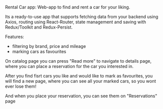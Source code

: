 Rental Car app: Web-app to find and rent a car for your liking.

Its a ready-to-use app that supports fetching data from your backend using
Axios, routing using React-Router, state management and saving with
Redux/Toolkit and Redux-Persist.

Features:

- filtering by brand, price and mileage
- marking cars as favourites

On catalog page you can press "Read more" to navigate to details page, where you
can place a reservation for the car you interested in.

After you find fisrt cars you like and would like to mark as favourites, you
will find a new page, where you can see all your marked cars, so you wont ever
lose them!

And when you place your reservation, you can see them on "Reservations" page
